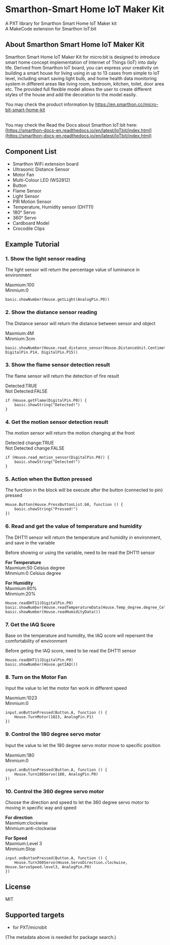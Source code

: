 
# Smarthon-Smart Home IoT Maker Kit

A PXT library for Smarthon Smart Home IoT Maker kit<br>
A MakeCode extension for Smarthon IoT:bit<br>

## About Smarthon Smart Home IoT Maker Kit

Smarthon Smart Home IoT Maker Kit for micro:bit is designed to introduce smart home concept implementation of Internet of Things (IoT) into daily life. Derived from Smarthon IoT board, you can express your creativity on building a smart house for living using in up to 13 cases from simple to IoT level, including smart saving light bulb, and home health data monitoring system in different areas like living room, bedroom, kitchen, toilet, door area etc. The provided full flexible model allows the user to create different styles of the house and add the decoration to the model easily.<P>
You may check the product information by https://en.smarthon.cc/micro-bit-smart-home-kit<br><br>

You may check the Read the Docs about Smarthon IoT:bit here:[https://smarthon-docs-en.readthedocs.io/en/latest/IoTbit/index.html](https://smarthon-docs-en.readthedocs.io/en/latest/IoTbit/index.html)

## Component List

* Smarthon WiFi extension board
* Ultrasonic Distance Sensor
* Motor Fan
* Multi-Colour LED (WS2812)
* Button
* Flame Sensor
* Light Sensor
* PIR Motion Sensor
* Temperature, Humidity sensor (DHT11)
* 180ᵒ Servo
* 360ᵒ Servo
* Cardboard Model
* Crocodile Clips

## Example Tutorial

### 1. Show the light sensor reading
The light sensor will return the percentage value of luminance in environment<P>
Maxmium:100<BR>
Minmium:0<BR>

```block
basic.showNumber(House.getLight(AnalogPin.P0))
```

### 2. Show the distance sensor reading
The Distance sensor will return the distance between sensor and object<P>
Maxmium:4M<BR>
Minmium:3cm<BR>

```block
basic.showNumber(House.read_distance_sensor(House.DistanceUnit.Centimeters, DigitalPin.P14, DigitalPin.P15))
```

### 3. Show the flame sensor detection result
The flame sensor will return the detection of fire result<P>
Detected:TRUE<BR>
Not Detected:FALSE<BR>

```block
if (House.getFlame(DigitalPin.P0)) {
	basic.showString("Detected!")
}
```
### 4. Get the motion sensor detection result

The motion sensor will return the motion changing at the front<P>

Detected change:TRUE<BR>
Not Detected change:FALSE<BR>

```block
if (House.read_motion_sensor(DigitalPin.P0)) {
	basic.showString("Detected!")
}
```

### 5. Action when the Button pressed

The function in the block will be execute after the button (connected to pin) pressed<P>


```block
House.Button(House.PressButtonList.b0, function () {
    basic.showString("Pressed!")
})
```

### 6. Read and get the value of temperature and humidity
The DHT11 sensor will return the temperature and humidity in environment, and save in the variable<P>
Before showing or using the variable, need to be read the DHT11 sensor<P>
  <B>For Temperature</B><BR>
Maxmium:50 Celsius degree<BR>
Minmium:0 Celsius degree<P>
  <B>For Humidity</B><BR>
Maxmium:80%<BR>
Minmium:20%<BR>

```block
House.readDHT11(DigitalPin.P0)
basic.showNumber(House.readTemperatureData(House.Temp_degree.degree_Celsius))
basic.showNumber(House.readHumidityData())
```

### 7. Get the IAQ Score
Base on the temperature and humidity, the IAQ score will repersent the comfortability of environment<P>
Before geting the IAQ score, need to be read the DHT11 sensor<P>

```block
House.readDHT11(DigitalPin.P0)
basic.showNumber(House.getIAQ())
```
### 8. Turn on the Motor Fan
Input the value to let the motor fan work in different speed<P>
Maxmium:1023<BR>
Minmium:0<BR>


```block
input.onButtonPressed(Button.A, function () {
    House.TurnMotor(1023, AnalogPin.P1)
})
```

### 9. Control the 180 degree servo motor
Input the value to let the 180 degree servo motor move to specific position<P>
Maxmium:180<BR>
Minmium:0<BR>


```block
input.onButtonPressed(Button.A, function () {
    House.Turn180Servo(180, AnalogPin.P0)
})
```

### 10. Control the 360 degree servo motor
Choose the direction and speed to let the 360 degree servo motor to moving in specific way and speed<P>
  <B>For direction</B><BR>
Maxmium:clockwise<BR>
Minmium:anti-clockwise<P>
  <B>For Speed</B><BR>
Maxmium:Level 3<BR>
Minmium:Stop<BR>



```block
input.onButtonPressed(Button.A, function () {
    House.Turn360Servo(House.ServoDirection.clockwise, House.ServoSpeed.level3, AnalogPin.P0)
})
```


## License

MIT

## Supported targets

* for PXT/microbit

(The metadata above is needed for package search.)

